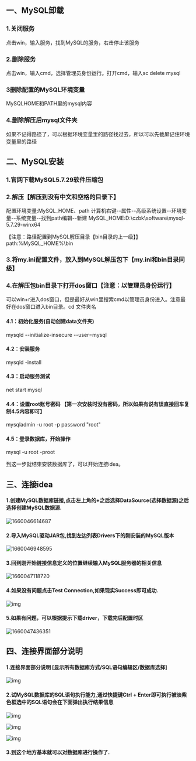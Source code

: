 ## 一、MySQL卸载

### 1.关闭服务

点击win，输入服务，找到MySQL的服务，右击停止该服务

### 2.删除服务

点击win，输入cmd，选择管理员身份运行。打开cmd，输入sc delete mysql

### 3删除配置的MySQL环境变量

MySQLHOME和PATH里的mysql内容

### 4.删除解压后mysql文件夹

如果不记得路径了，可以根据环境变量里的路径找过去，所以可以先截屏记住环境变量里的路径

## 二、MySQL安装

### 1.官网下载MySQL5.7.29软件压缩包

### 2.解压【解压到没有中文和空格的目录下】

配置环境变量:MySQL_HOME、path
计算机右键--属性--高级系统设置--环境变量--系统变量--找到path编辑--新建
MySQL_HOME:D:\czbk\software\mysql-5.7.29-winx64

【注意：路径配置到MySQL解压目录【bin目录的上一级】】
path:%MySQL_HOME%\bin

### 3.将my.ini配置文件，放入到MySQL解压包下【my.ini和bin目录同级】

### 4.在解压包bin目录下打开dos窗口【注意：以管理员身份运行】

可以win+r进入dos窗口，但是最好从win里搜索cmd以管理员身份进入。注意最好在dos窗口进入bin目录。cd 文件夹名

#### 4.1：初始化服务(自动创建data文件夹)

mysqld --initialize-insecure --user=mysql

#### 4.2：安装服务

mysqld -install

#### 4.3：启动服务测试

net start mysql

#### 4.4：设置root账号密码 【第一次安装时没有密码，所以如果有说有误直接回车复制4.5内容即可】

mysqladmin -u root -p password "root"

#### 4.5：登录数据库，开始操作

mysql -u root -proot

到这一步就结束安装数据库了，可以开始连接idea。

## 三、连接idea

#### 1.创建MySQL数据库链接,点击左上角的+之后选择DataSource(选择数据源)之后选择创建MySQL数据源.

![1660046614687](C:\Users\Jasper\AppData\Roaming\Typora\typora-user-images\1660046614687.png)

 

#### 2.导入MySQL驱动JAR包,找到左边列表Drivers下的刚安装的MySQL版本

![1660046948595](C:\Users\Jasper\AppData\Roaming\Typora\typora-user-images\1660046948595.png)



#### 3.回到刚开始链接信息定义的位置继续输入MySQL服务器的相关信息

![1660047118720](C:\Users\Jasper\AppData\Roaming\Typora\typora-user-images\1660047118720.png)

#### 4.如果没有问题点击Test Connection,如果现实Success即可成功.

![img](file:///C:/Users/Jasper/AppData/Local/Temp/msohtmlclip1/01/clip_image002.jpg)

#### 5.如果有问题，可以根据提示下载driver，下载完后配置时区

![1660047436351](C:\Users\Jasper\AppData\Roaming\Typora\typora-user-images\1660047436351.png)

## 四、连接界面部分说明

#### 1.连接界面部分说明 [显示所有数据库方式/SQL语句编辑区/数据库选择]

![img](file:///C:/Users/Jasper/AppData/Local/Temp/msohtmlclip1/01/clip_image004.jpg)

#### 2.试MySQL数据库的SQL语句执行能力,通过快捷键Ctrl + Enter即可执行被淡紫色框选中的SQL语句会在下面弹出执行结果信息

![img](file:///C:/Users/Jasper/AppData/Local/Temp/msohtmlclip1/01/clip_image006.jpg)

![img](file:///C:/Users/Jasper/AppData/Local/Temp/msohtmlclip1/01/clip_image008.jpg)

![img](file:///C:/Users/Jasper/AppData/Local/Temp/msohtmlclip1/01/clip_image010.jpg)

#### 3.到这个地方基本就可以对数据库进行操作了.